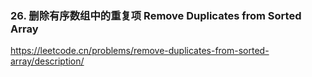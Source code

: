 ### 26. 删除有序数组中的重复项 Remove Duplicates from Sorted Array
https://leetcode.cn/problems/remove-duplicates-from-sorted-array/description/
